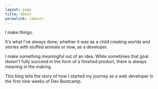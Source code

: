 ```yaml
---
layout: page
title: About
permalink: /about/
---
```


I make things. 

It's what I've always done, whether it was as a child creating worlds and stories with stuffed animals or now, as a developer. 

I make something meaningful out of an idea. While sometimes that goal doesn't fully succeed in the form of a finished product, there is always meaning in the making.

This blog tells the story of how I started my journey as a web developer in the first nine weeks of Dev Bootcamp.